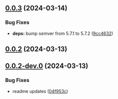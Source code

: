 ## [0.0.3](https://github.com/salesforcecli/test-library-release/compare/0.0.2...0.0.3) (2024-03-14)


### Bug Fixes

* **deps:** bump semver from 5.7.1 to 5.7.2 ([9cc4632](https://github.com/salesforcecli/test-library-release/commit/9cc463209baa012f43677cc523456df20555d798))



## [0.0.2](https://github.com/salesforcecli/test-library-release/compare/0.0.2-dev.0...0.0.2) (2024-03-13)



## [0.0.2-dev.0](https://github.com/salesforcecli/test-library-release/compare/04f953c60731a8b52667b05c2944577c8c7c7a28...0.0.2-dev.0) (2024-03-13)


### Bug Fixes

* readme updates ([04f953c](https://github.com/salesforcecli/test-library-release/commit/04f953c60731a8b52667b05c2944577c8c7c7a28))



